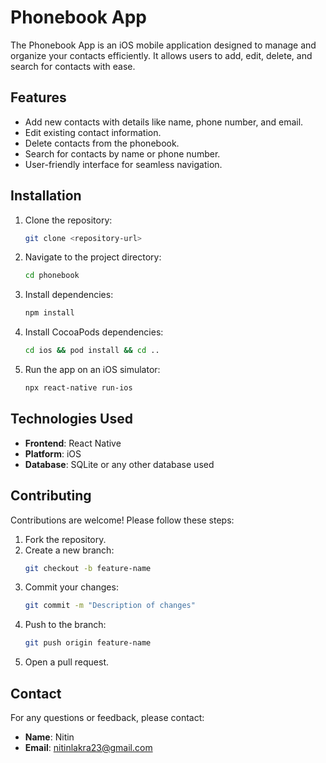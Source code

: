 # Phonebook App

The Phonebook App is an iOS mobile application designed to manage and organize your contacts efficiently. It allows users to add, edit, delete, and search for contacts with ease.

## Features

- Add new contacts with details like name, phone number, and email.
- Edit existing contact information.
- Delete contacts from the phonebook.
- Search for contacts by name or phone number.
- User-friendly interface for seamless navigation.

## Installation

1. Clone the repository:
   ```bash
   git clone <repository-url>
   ```
2. Navigate to the project directory:
   ```bash
   cd phonebook
   ```
3. Install dependencies:
   ```bash
   npm install
   ```
4. Install CocoaPods dependencies:
   ```bash
   cd ios && pod install && cd ..
   ```
5. Run the app on an iOS simulator:
   ```bash
   npx react-native run-ios
   ```

## Technologies Used

- **Frontend**: React Native
- **Platform**: iOS
- **Database**: SQLite or any other database used

## Contributing

Contributions are welcome! Please follow these steps:

1. Fork the repository.
2. Create a new branch:
   ```bash
   git checkout -b feature-name
   ```
3. Commit your changes:
   ```bash
   git commit -m "Description of changes"
   ```
4. Push to the branch:
   ```bash
   git push origin feature-name
   ```
5. Open a pull request.

## Contact

For any questions or feedback, please contact:
- **Name**: Nitin
- **Email**: nitinlakra23@gmail.com
